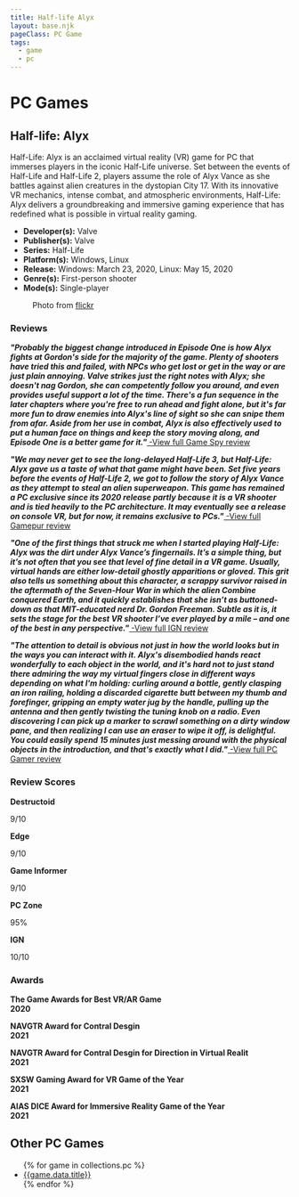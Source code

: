 ```yaml
---
title: Half-life Alyx
layout: base.njk
pageClass: PC Game
tags:
  - game
  - pc
---
```


<div class="games-header">
  <h1>PC Games</h1>
</div>
    <section class="grid-m">
        <article class="card-m">
            <div class="card__content-m">
                <h2 class="card__text-m">Half-life: Alyx</h2>
              <p class="card__text-m">
                Half-Life: Alyx is an acclaimed virtual reality (VR) game for PC that immerses players in the iconic Half-Life universe. Set between the events of Half-Life and Half-Life 2, players assume the role of Alyx Vance as she battles against alien creatures in the dystopian City 17. With its innovative VR mechanics, intense combat, and atmospheric environments, Half-Life: Alyx delivers a groundbreaking and immersive gaming experience that has redefined what is possible in virtual reality gaming.
              </p>
              <ul>
                <li><strong>Developer(s):</strong> Valve</li>
                <li><strong>Publisher(s):</strong> Valve</li>
                <li><strong>Series:</strong> Half-Life</li>
                <li><strong>Platform(s):</strong> Windows, Linux</li>
                <li><strong>Release:</strong> Windows: March 23, 2020, Linux: May 15, 2020</li>
                <li><strong>Genre(s):</strong> First-person shooter</li>
                <li><strong>Mode(s):</strong> Single-player</li>
              </ul>
            </div>
          </article>
          <article class="card-m">
          <figure class="img-container">
            <div class="card__img-m"><img src="/images/game-main-1.png" alt=""></div>
            <figcaption class="img-caption">
               Photo from <a href="https://www.flickr.com/photos/duncan/1805000907">flickr</a>
             </figcaption>
             </figure>
          </article>
     </section>
    <div class="game_reviews">
      <h3><strong>Reviews</strong></h3>      <p>
        <strong><i>"Probably the biggest change introduced in Episode One is how Alyx fights at Gordon's side for the majority of the game. Plenty of shooters have tried this and failed, with NPCs who get lost or get in the way or are just plain annoying. Valve strikes just the right notes with Alyx; she doesn't nag Gordon, she can competently follow you around, and even provides useful support a lot of the time. There's a fun sequence in the later chapters where you're free to run ahead and fight alone, but it's far more fun to draw enemies into Alyx's line of sight so she can snipe them from afar. Aside from her use in combat, Alyx is also effectively used to put a human face on things and keep the story moving along, and Episode One is a better game for it."<a href="http://pc.gamespy.com/pc/half-life-2-aftermath/710990p2.html" target="_blank" rel="noopener noreferrer"></i></strong> -View full Game Spy review</a>
      </p>
      <p>   
        <strong><i>"We may never get to see the long-delayed Half-Life 3, but Half-Life: Alyx gave us a taste of what that game might have been. Set five years before the events of Half-Life 2, we got to follow the story of Alyx Vance as they attempt to steal an alien superweapon. This game has remained a PC exclusive since its 2020 release partly because it is a VR shooter and is tied heavily to the PC architecture. It may eventually see a release on console VR, but for now, it remains exclusive to PCs."<a href="https://www.gamepur.com/guides/the-ten-best-pc-exclusive-games-of-all-time" target="_blank" rel="noopener noreferrer"></i></strong> -View full Gamepur review</a>
      </p>
      <p>
        <strong><i>"One of the first things that struck me when I started playing Half-Life: Alyx was the dirt under Alyx Vance’s fingernails. It’s a simple thing, but it’s not often that you see that level of fine detail in a VR game. Usually, virtual hands are either low-detail ghostly apparitions or gloved. This grit also tells us something about this character, a scrappy survivor raised in the aftermath of the Seven-Hour War in which the alien Combine conquered Earth, and it quickly establishes that she isn’t as buttoned-down as that MIT-educated nerd Dr. Gordon Freeman. Subtle as it is, it sets the stage for the best VR shooter I’ve ever played by a mile – and one of the best in any perspective."<a href="https://www.ign.com/articles/half-life-alyx-review" target="_blank" rel="noopener noreferrer"></i></strong> -View full IGN review</a>
      </p>
      <p>
        <strong><i>"The attention to detail is obvious not just in how the world looks but in the ways you can interact with it. Alyx's disembodied hands react wonderfully to each object in the world, and it's hard not to just stand there admiring the way my virtual fingers close in different ways depending on what I'm holding: curling around a bottle, gently clasping an iron railing, holding a discarded cigarette butt between my  thumb and forefinger, gripping an empty water jug by the handle, pulling up the antenna and then gently twisting the tuning knob on a radio. Even discovering I can pick up a marker to scrawl something on a dirty window pane, and then realizing I can use an eraser to wipe it off, is delightful. You could easily spend 15 minutes just messing around with the physical objects in the introduction, and that's exactly what I did."<a href="https://www.pcgamer.com/half-life-alyx-review/" target="_blank" rel="noopener noreferrer"></i></strong> -View full PC Gamer review</a>
      </p>
    </div>
    <h3><strong>Review Scores</strong></h3>    <div class="game_numeric_reviews">
      <div class="game_numeric_review">
        <strong>Destructoid</strong>
        <p>9/10</p>
      </div>
      <div class="game_numeric_review">
        <strong>Edge</strong>
        <p>9/10</p>
      </div>
      <div class="game_numeric_review">
        <strong>Game Informer</strong>
        <p>9/10</p>
      </div>
      <div class="game_numeric_review">
        <strong>PC Zone</strong>
        <p>95%</p>
      </div>
      <div class="game_numeric_review">
        <strong>IGN</strong>
        <p>10/10</p>
      </div>
    </div>
    <h3><strong>Awards</strong></h3>    <div class="game_awards">
      <div class="game_award">
        <p><strong>The Game Awards for Best VR/AR Game<br>2020</strong></p>
      </div>
      <div class="game_award">
        <p><strong>NAVGTR Award for Contral Desgin<br>2021</strong></p>
      </div>
      <div class="game_award">
        <p><strong>NAVGTR Award for Contral Desgin for Direction in Virtual Realit<br>2021</strong></p>
      </div>
      <div class="game_award">
        <p><strong>SXSW Gaming Award for VR Game of the Year<br>2021</strong></p>
      </div>
      <div class="game_award">
        <p><strong>AIAS DICE Award for Immersive Reality Game of the Year<br>2021</strong></p>
      </div>
    </div>
    <section class="Collections">
  <h1>Other PC Games</h1>
  <ul>
    {% for game in collections.pc %}      
      <li><a href="{{game.url}}">{{game.data.title}}</a></li>
    {% endfor %}
  </ul>
  </section>